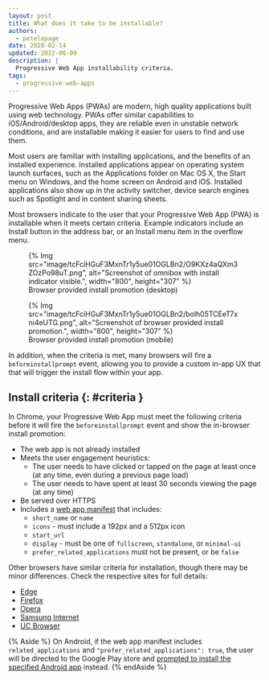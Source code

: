 ```yaml
---
layout: post
title: What does it take to be installable?
authors:
  - petelepage
date: 2020-02-14
updated: 2022-06-09
description: |
  Progressive Web App installability criteria.
tags:
  - progressive-web-apps
---
```


Progressive Web Apps (PWAs) are modern, high quality applications built
using web technology. PWAs offer similar capabilities to iOS/Android/desktop apps, they
are reliable even in unstable network conditions, and are installable making
it easier for users to find and use them.

Most users are familiar with installing applications, and the benefits of an
installed experience. Installed applications appear on operating system
launch surfaces, such as the Applications folder on Mac OS X, the Start menu
on Windows, and the home screen on Android and iOS. Installed applications
also show up in the activity switcher, device search engines such as
Spotlight and in content sharing sheets.

Most browsers indicate to the user that your Progressive Web App (PWA) is
installable when it meets certain criteria. Example indicators include an
Install button in the address bar, or an Install menu item in the overflow
menu.

<div class="switcher" >
  <figure id="browser-install-promo">
    {% Img src="image/tcFciHGuF3MxnTr1y5ue01OGLBn2/O9KXz4aQXm3ZOzPo98uT.png", alt="Screenshot of omnibox with install indicator visible.", width="800", height="307" %}
    <figcaption>
      Browser provided install promotion (desktop)
    </figcaption>
  </figure>
  <figure>
    {% Img src="image/tcFciHGuF3MxnTr1y5ue01OGLBn2/bolh05TCEeT7xni4eUTG.png", alt="Screenshot of browser provided install promotion.", width="800", height="307" %}
    <figcaption>
      Browser provided install promotion (mobile)
    </figcaption>
  </figure>
</div>

In addition, when the criteria is met, many browsers will fire a
`beforeinstallprompt` event, allowing you to provide a custom in-app UX that
that will trigger the install flow within your app.

## Install criteria {: #criteria }

In Chrome, your Progressive Web App must meet the following criteria before
it will fire the `beforeinstallprompt` event and show the in-browser install
promotion:

* The web app is not already installed
* Meets the user engagement heuristics:
  * The user needs to have clicked or tapped on the page at least once (at any time, even during a previous page load)
  * The user needs to have spent at least 30 seconds viewing the page (at any time)
* Be served over HTTPS
* Includes a [web app manifest][add-manifest] that includes:
  * `short_name` or `name`
  * `icons` - must include a 192px and a 512px icon
  * `start_url`
  * `display` - must be one of `fullscreen`, `standalone`, or `minimal-ui`
  * `prefer_related_applications` must not be present, or be `false`

Other browsers have similar criteria for installation, though there may be
minor differences. Check the respective sites for full details:

* [Edge](https://docs.microsoft.com/en-us/microsoft-edge/progressive-web-apps#requirements)
* [Firefox](https://developer.mozilla.org/docs/Web/Progressive_web_apps/Installable_PWAs)
* [Opera](https://dev.opera.com/articles/installable-web-apps/)
* [Samsung Internet](https://hub.samsunginter.net/docs/ambient-badging/)
* [UC Browser](https://plus.ucweb.com/docs/pwa/docs-en/zvrh56)

{% Aside %}
On Android, if the web app manifest includes `related_applications` and
`"prefer_related_applications": true`, the user will be directed to the
Google Play store and
[prompted to install the specified Android app](https://developer.chrome.com/blog/app-install-banners-native/)
instead.
{% endAside %}

[add-manifest]: /add-manifest/
[offline-fallback]: /offline-fallback-page/
[new-offline-detection]: https://developer.chrome.com/blog/improved-pwa-offline-detection/
